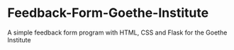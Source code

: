 # Feedback-Form-Goethe-Institute

A simple feedback form program with HTML, CSS and Flask for the Goethe Institute
